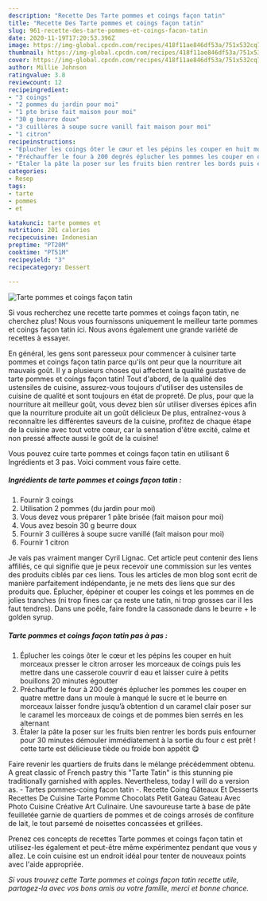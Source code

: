 ```yaml
---
description: "Recette Des Tarte pommes et coings façon tatin"
title: "Recette Des Tarte pommes et coings façon tatin"
slug: 961-recette-des-tarte-pommes-et-coings-facon-tatin
date: 2020-11-19T17:20:53.396Z
image: https://img-global.cpcdn.com/recipes/418f11ae846df53a/751x532cq70/tarte-pommes-et-coings-facon-tatin-photo-principale-de-la-recette.jpg
thumbnail: https://img-global.cpcdn.com/recipes/418f11ae846df53a/751x532cq70/tarte-pommes-et-coings-facon-tatin-photo-principale-de-la-recette.jpg
cover: https://img-global.cpcdn.com/recipes/418f11ae846df53a/751x532cq70/tarte-pommes-et-coings-facon-tatin-photo-principale-de-la-recette.jpg
author: Millie Johnson
ratingvalue: 3.8
reviewcount: 12
recipeingredient:
- "3 coings"
- "2 pommes du jardin pour moi"
- "1 pte brise fait maison pour moi"
- "30 g beurre doux"
- "3 cuillères à soupe sucre vanill fait maison pour moi"
- "1 citron"
recipeinstructions:
- "Éplucher les coings ôter le cœur et les pépins les couper en huit morceaux presser le citron arroser les morceaux de coings puis les mettre dans une casserole couvrir d eau et laisser cuire à petits bouillons 20 minutes égoutter"
- "Préchauffer le four à 200 degrés éplucher les pommes les couper en quatre mettre dans un moule à manqué le sucre et le beurre en morceaux laisser fondre jusqu’à obtention d un caramel clair poser sur le caramel les morceaux de coings et de pommes bien serrés en les alternant"
- "Étaler la pâte la poser sur les fruits bien rentrer les bords puis enfourner pour 30 minutes démouler immédiatement à la sortie du four c est prêt ! cette tarte est délicieuse tiède ou froide bon appétit 😋"
categories:
- Resep
tags:
- tarte
- pommes
- et

katakunci: tarte pommes et 
nutrition: 201 calories
recipecuisine: Indonesian
preptime: "PT20M"
cooktime: "PT51M"
recipeyield: "3"
recipecategory: Dessert

---
```



![Tarte pommes et coings façon tatin](https://img-global.cpcdn.com/recipes/418f11ae846df53a/751x532cq70/tarte-pommes-et-coings-facon-tatin-photo-principale-de-la-recette.jpg)

Si vous recherchez une recette tarte pommes et coings façon tatin, ne cherchez plus! Nous vous fournissons uniquement le meilleur tarte pommes et coings façon tatin ici. Nous avons également une grande variété de recettes à essayer.

En général, les gens sont paresseux pour commencer à cuisiner tarte pommes et coings façon tatin parce qu'ils ont peur que la nourriture ait mauvais goût. Il y a plusieurs choses qui affectent la qualité gustative de tarte pommes et coings façon tatin! Tout d'abord, de la qualité des ustensiles de cuisine, assurez-vous toujours d'utiliser des ustensiles de cuisine de qualité et sont toujours en état de propreté. De plus, pour que la nourriture ait meilleur goût, vous devez bien sûr utiliser diverses épices afin que la nourriture produite ait un goût délicieux De plus, entraînez-vous à reconnaître les différentes saveurs de la cuisine, profitez de chaque étape de la cuisine avec tout votre cœur, car la sensation d'être excité, calme et non pressé affecte aussi le goût de la cuisine!

<!--inarticleads1-->

Vous pouvez cuire tarte pommes et coings façon tatin en utilisant 6 Ingrédients et 3 pas. Voici comment vous faire cette.

##### Ingrédients de tarte pommes et coings façon tatin :

1. Fournir 3 coings
1. Utilisation 2 pommes (du jardin pour moi)
1. Vous devez vous préparer 1 pâte brisée (fait maison pour moi)
1. Vous avez besoin 30 g beurre doux
1. Fournir 3 cuillères à soupe sucre vanillé (fait maison pour moi)
1. Fournir 1 citron


Je vais pas vraiment manger Cyril Lignac. Cet article peut contenir des liens affiliés, ce qui signifie que je peux recevoir une commission sur les ventes des produits ciblés par ces liens. Tous les articles de mon blog sont ecrit de manière parfaitement indépendante, je ne mets des liens que sur des produits que. Éplucher, épépiner et couper les coings et les pommes en de jolies tranches (ni trop fines car ça reste une tatin, ni trop grosses car il les faut tendres). Dans une poêle, faire fondre la cassonade dans le beurre + le golden syrup. 

<!--inarticleads2-->

##### Tarte pommes et coings façon tatin pas à pas :

1. Éplucher les coings ôter le cœur et les pépins les couper en huit morceaux presser le citron arroser les morceaux de coings puis les mettre dans une casserole couvrir d eau et laisser cuire à petits bouillons 20 minutes égoutter
1. Préchauffer le four à 200 degrés éplucher les pommes les couper en quatre mettre dans un moule à manqué le sucre et le beurre en morceaux laisser fondre jusqu’à obtention d un caramel clair poser sur le caramel les morceaux de coings et de pommes bien serrés en les alternant
1. Étaler la pâte la poser sur les fruits bien rentrer les bords puis enfourner pour 30 minutes démouler immédiatement à la sortie du four c est prêt ! cette tarte est délicieuse tiède ou froide bon appétit 😋


Faire revenir les quartiers de fruits dans le mélange précédemment obtenu. A great classic of French pastry this &#34;Tarte Tatin&#34; is this stunning pie traditionally garnished with apples. Nevertheless, today I will do a version as. - Tartes pommes-coing facon tatin -. Recette Coing Gâteaux Et Desserts Recettes De Cuisine Tarte Pomme Chocolats Petit Gateau Gateau Avec Photo Cuisine Créative Art Culinaire. Une savoureuse tarte à base de pâte feuilletée garnie de quartiers de pommes et de coings arrosés de confiture de lait, le tout parsemé de noisettes concassées et grillées. 

<!--inarticleads1-->

<p>
Prenez ces concepts de recettes Tarte pommes et coings façon tatin et utilisez-les également et peut-être même expérimentez pendant que vous y allez. Le coin cuisine est un endroit idéal pour tenter de nouveaux points avec l'aide appropriée.
</p>

<p>
<i>Si vous trouvez cette Tarte pommes et coings façon tatin recette utile, partagez-la avec vos bons amis ou votre famille, merci et bonne chance.</i>
</p>
